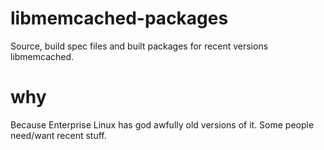 libmemcached-packages
=====================

Source, build spec files and built packages for recent versions libmemcached.


why
=====================

Because Enterprise Linux has god awfully old versions of it.  Some people need/want recent stuff.
